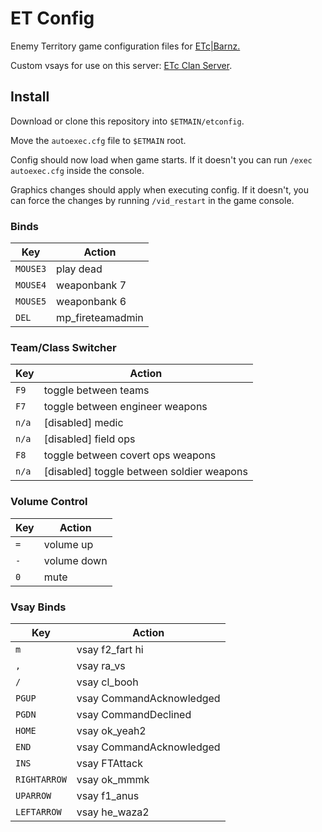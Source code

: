 # ET Config

Enemy Territory game configuration files for [ETc|Barnz.](https://et.trackbase.net/player/5823042/)

Custom vsays for use on this server: [ETc Clan Server](https://et.trackbase.net/server/etc).

## Install

Download or clone this repository into `$ETMAIN/etconfig`.

Move the `autoexec.cfg` file to `$ETMAIN` root.

Config should now load when game starts. If it doesn't you can run `/exec autoexec.cfg` inside the console.

Graphics changes should apply when executing config. If it doesn't, you can force the changes by running `/vid_restart` in the game console.

### Binds

| Key      | Action           |
| -------- | ---------------- |
| `MOUSE3` | play dead        |
| `MOUSE4` | weaponbank 7     |
| `MOUSE5` | weaponbank 6     |
| `DEL`    | mp_fireteamadmin |

### Team/Class Switcher

| Key   | Action                                    |
| ----- | ----------------------------------------- |
| `F9`  | toggle between teams                      |
| `F7`  | toggle between engineer weapons           |
| `n/a` | [disabled] medic                          |
| `n/a` | [disabled] field ops                      |
| `F8`  | toggle between covert ops weapons         |
| `n/a` | [disabled] toggle between soldier weapons |

### Volume Control

| Key | Action      |
| --- | ----------- |
| `=` | volume up   |
| `-` | volume down |
| `0` | mute        |

### Vsay Binds

| Key          | Action                   |
| ------------ | ------------------------ |
| `m`          | vsay f2_fart hi          |
| `,`          | vsay ra_vs               |
| `/`          | vsay cl_booh             |
| `PGUP`       | vsay CommandAcknowledged |
| `PGDN`       | vsay CommandDeclined     |
| `HOME`       | vsay ok_yeah2            |
| `END`        | vsay CommandAcknowledged |
| `INS`        | vsay FTAttack            |
| `RIGHTARROW` | vsay ok_mmmk             |
| `UPARROW`    | vsay f1_anus             |
| `LEFTARROW`  | vsay he_waza2            |
